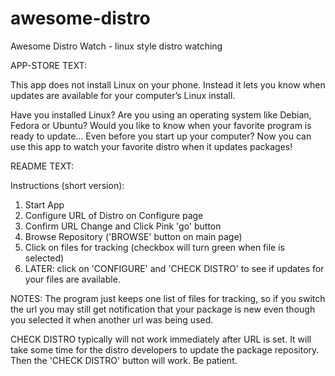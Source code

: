 # awesome-distro
Awesome Distro Watch - linux style distro watching

APP-STORE TEXT:

This app does not install Linux on your phone. Instead it lets you know when updates are available for your computer’s Linux install.

Have you installed Linux? Are you using an operating system like Debian, Fedora or Ubuntu? Would you like to know when your favorite program is ready to update… Even before you start up your computer? Now you can use this app to watch your favorite distro when it updates packages!

README TEXT:

Instructions (short version):

1. Start App
2. Configure URL of Distro on Configure page
3. Confirm URL Change and Click Pink 'go' button
4. Browse Repository ('BROWSE' button on main page)
5. Click on files for tracking (checkbox will turn green when file is selected)
6. LATER: click on 'CONFIGURE' and 'CHECK DISTRO' to see if updates for your files are available.

NOTES: The program just keeps one list of files for tracking, so if you switch the url you may still get notification that your package is new even though you selected it when another url was being used.

CHECK DISTRO typically will not work immediately after URL is set. It will take some time for the distro developers to update the package repository. Then the 'CHECK DISTRO' button will work. Be patient.
